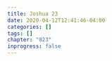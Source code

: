 ```yaml
---
title: Joshua 23
date: 2020-04-12T12:41:46-04:00
categories: []
tags: []
chapter: "023"
inprogress: false
---
```


